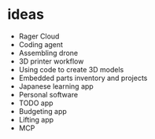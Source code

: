 # ideas

- Rager Cloud
- Coding agent
- Assembling drone
- 3D printer workflow
- Using code to create 3D models
- Embedded parts inventory and projects
- Japanese learning app
- Personal software
- TODO app
- Budgeting app
- Lifting app
- MCP
